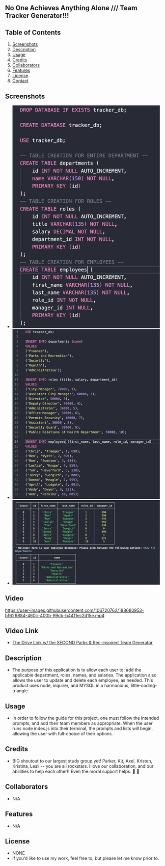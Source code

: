 ## No One Achieves Anything Alone /// Team Tracker Generator!!!
    
 ## Table of Contents 
 1. [Screenshots](#screenshots)
 2. [Description](#description)
 3. [Usage](#usage)
 4. [Credits](#credits)
 5. [Collaborators](#collaborators)
 6. [Features](#features)
 7. [License](#license)
 8. [Contact](#contact)
 
 ## Screenshots
 - ![alt text](./img/schScreens.png)
 - ![alt text](./img/seedsScreens.png)
 - ![alt text](./img/Departments-Team.png)

 ## Video



https://user-images.githubusercontent.com/106720762/188680953-bf626884-460c-400b-99db-b4411ec2d15e.mp4


 
 ## Video Link
  - [The Drive Link w/ the SECOND Parks & Rec-inspired Team Generator](https://drive.google.com/file/d/1adtB74MDHx5KXdodrL1DN8hsfke49OSD/view?usp=sharing)
 
 ## Description 
 - The purpose of this application is to allow each user to: add the applicable department, roles, names, and salaries. The application also allows the user to update and delete each employee, as needed. 
    This product uses node, inquirer, and MYSQL in a harmonious, little-coding-triangle.
 
 ## Usage
 - In order to follow the guide for this project, one must follow the intended prompts, and add their team members as appropriate. When the user runs node index.js into their terminal, the prompts and lists will begin, allowing the user with full-choice of their options.
 
 ## Credits
 - BIG shoutout to our largest study group yet! Parker, Kit, Axel, Kristen, Kristina, Lesli -- you are all rockstars. I love our collaboration, and our abillities to help each other!! Even the moral support helps. :sparkling_heart: :star2:
 
 ## Collaborators
 - N/A
 
 ## Features
 - N/A
 
 ## License
 - NONE
 - if you'd like to use my work, feel free to, but please let me know prior to.
